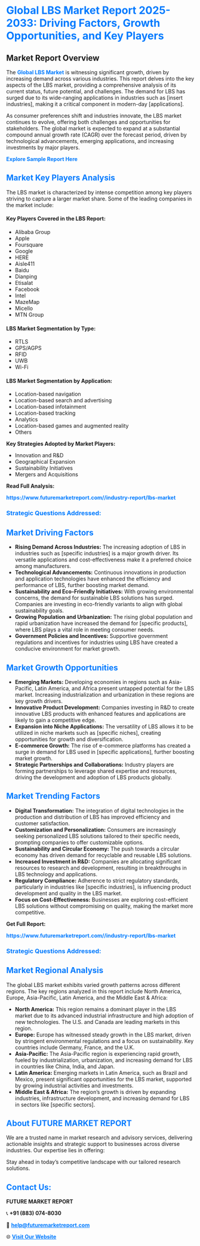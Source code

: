 <h1 style="color: #007BFF;">Global LBS Market Report 2025-2033: Driving Factors, Growth Opportunities, and Key Players</h1>

<section id="overview">
<h2>Market Report Overview</h2>
<p>The <a href="https://www.futuremarketreport.com//industry-report/lbs-market" style="color: #007BFF; text-decoration: none;"><strong>Global LBS Market</strong></a> is witnessing significant growth, driven by increasing demand across various industries. This report delves into the key aspects of the LBS market, providing a comprehensive analysis of its current status, future potential, and challenges. The demand for LBS has surged due to its wide-ranging applications in industries such as [insert industries], making it a critical component in modern-day [applications].</p>
<p>As consumer preferences shift and industries innovate, the LBS market continues to evolve, offering both challenges and opportunities for stakeholders. The global market is expected to expand at a substantial compound annual growth rate (CAGR) over the forecast period, driven by technological advancements, emerging applications, and increasing investments by major players.</p>
</section>

<section id="overview">
<p><a href="https://www.futuremarketreport.com//request-sample/reportId=63538" style="color: #007BFF; text-decoration: none;"><strong>Explore Sample Report Here</strong></a></p>
</section>

<section id="key-players">
<h2 style="color: #007BFF;">Market Key Players Analysis</h2>
<p>The LBS market is characterized by intense competition among key players striving to capture a larger market share. Some of the leading companies in the market include:</p>
<h4>Key Players Covered in the LBS Report:</h4>
<ul><li>Alibaba Group</li><li>Apple</li><li>Foursquare</li><li>Google</li><li>HERE</li><li>Aisle411</li><li>Baidu</li><li>Dianping</li><li>Etisalat</li><li>Facebook</li><li>Intel</li><li>MazeMap</li><li>Micello</li><li>MTN Group</li></ul>
<h4>LBS Market Segmentation by Type:</h4>
<ul><li>RTLS</li><li>GPS/AGPS</li><li>RFID</li><li>UWB</li><li>Wi-Fi</li></ul>

<h4>LBS Market Segmentation by Application:</h4>
<ul><li>Location-based navigation</li><li>Location-based search and advertising</li><li>Location-based infotainment</li><li>Location-based tracking</li><li>Analytics</li><li>Location-based games and augmented reality</li><li>Others</li></ul>
<p><strong>Key Strategies Adopted by Market Players:</strong></p>
<ul>
<li>Innovation and R&D</li>
<li>Geographical Expansion</li>
<li>Sustainability Initiatives</li>
<li>Mergers and Acquisitions</li>
</ul>
</section>

<section>
<p><strong>Read Full Analysis: </strong></p><a href="https://www.futuremarketreport.com//industry-report/lbs-market" style="color: #007BFF; text-decoration: none;"><strong>https://www.futuremarketreport.com//industry-report/lbs-market</strong></a>
<h3 style="color: #007BFF;">Strategic Questions Addressed:</h3>
</section>

<section id="driving-factors">
<h2 style="color: #007BFF;">Market Driving Factors</h2>
<ul>
<li><strong>Rising Demand Across Industries:</strong> The increasing adoption of LBS in industries such as [specific industries] is a major growth driver. Its versatile applications and cost-effectiveness make it a preferred choice among manufacturers.</li>
<li><strong>Technological Advancements:</strong> Continuous innovations in production and application technologies have enhanced the efficiency and performance of LBS, further boosting market demand.</li>
<li><strong>Sustainability and Eco-Friendly Initiatives:</strong> With growing environmental concerns, the demand for sustainable LBS solutions has surged. Companies are investing in eco-friendly variants to align with global sustainability goals.</li>
<li><strong>Growing Population and Urbanization:</strong> The rising global population and rapid urbanization have increased the demand for [specific products], where LBS plays a vital role in meeting consumer needs.</li>
<li><strong>Government Policies and Incentives:</strong> Supportive government regulations and incentives for industries using LBS have created a conducive environment for market growth.</li>
</ul>
</section>

<section id="growth-opportunities">
<h2 style="color: #007BFF;">Market Growth Opportunities</h2>
<ul>
<li><strong>Emerging Markets:</strong> Developing economies in regions such as Asia-Pacific, Latin America, and Africa present untapped potential for the LBS market. Increasing industrialization and urbanization in these regions are key growth drivers.</li>
<li><strong>Innovative Product Development:</strong> Companies investing in R&D to create innovative LBS products with enhanced features and applications are likely to gain a competitive edge.</li>
<li><strong>Expansion into Niche Applications:</strong> The versatility of LBS allows it to be utilized in niche markets such as [specific niches], creating opportunities for growth and diversification.</li>
<li><strong>E-commerce Growth:</strong> The rise of e-commerce platforms has created a surge in demand for LBS used in [specific applications], further boosting market growth.</li>
<li><strong>Strategic Partnerships and Collaborations:</strong> Industry players are forming partnerships to leverage shared expertise and resources, driving the development and adoption of LBS products globally.</li>
</ul>
</section>

<section id="trending-factors">
<h2 style="color: #007BFF;">Market Trending Factors</h2>
<ul>
<li><strong>Digital Transformation:</strong> The integration of digital technologies in the production and distribution of LBS has improved efficiency and customer satisfaction.</li>
<li><strong>Customization and Personalization:</strong> Consumers are increasingly seeking personalized LBS solutions tailored to their specific needs, prompting companies to offer customizable options.</li>
<li><strong>Sustainability and Circular Economy:</strong> The push towards a circular economy has driven demand for recyclable and reusable LBS solutions.</li>
<li><strong>Increased Investment in R&D:</strong> Companies are allocating significant resources to research and development, resulting in breakthroughs in LBS technology and applications.</li>
<li><strong>Regulatory Compliance:</strong> Adherence to strict regulatory standards, particularly in industries like [specific industries], is influencing product development and quality in the LBS market.</li>
<li><strong>Focus on Cost-Effectiveness:</strong> Businesses are exploring cost-efficient LBS solutions without compromising on quality, making the market more competitive.</li>
</ul>
</section>

<section>
<p><strong>Get Full Report: </strong></p><a href="https://www.futuremarketreport.com//industry-report/lbs-market" style="color: #007BFF; text-decoration: none;"><strong>https://www.futuremarketreport.com//industry-report/lbs-market</strong></a>
<h3 style="color: #007BFF;">Strategic Questions Addressed:</h3>
</section>


<section id="regional-analysis">
<h2 style="color: #007BFF;">Market Regional Analysis</h2>
<p>The global LBS market exhibits varied growth patterns across different regions. The key regions analyzed in this report include North America, Europe, Asia-Pacific, Latin America, and the Middle East & Africa:</p>
<ul>
<li><strong>North America:</strong> This region remains a dominant player in the LBS market due to its advanced industrial infrastructure and high adoption of new technologies. The U.S. and Canada are leading markets in this region.</li>
<li><strong>Europe:</strong> Europe has witnessed steady growth in the LBS market, driven by stringent environmental regulations and a focus on sustainability. Key countries include Germany, France, and the U.K.</li>
<li><strong>Asia-Pacific:</strong> The Asia-Pacific region is experiencing rapid growth, fueled by industrialization, urbanization, and increasing demand for LBS in countries like China, India, and Japan.</li>
<li><strong>Latin America:</strong> Emerging markets in Latin America, such as Brazil and Mexico, present significant opportunities for the LBS market, supported by growing industrial activities and investments.</li>
<li><strong>Middle East & Africa:</strong> The region’s growth is driven by expanding industries, infrastructure development, and increasing demand for LBS in sectors like [specific sectors].</li>
</ul>
</section>

<footer>
<h2 style="color: #007BFF;">About FUTURE MARKET REPORT</h2>
<p>We are a trusted name in market research and advisory services, delivering actionable insights and strategic support to businesses across diverse industries. Our expertise lies in offering:</p>

<p>Stay ahead in today’s competitive landscape with our tailored research solutions.</p>

<h2 style="color: #007BFF;">Contact Us:</h2>
<p><strong>FUTURE MARKET REPORT</strong></p>
<p>📞 <strong>+91 (883) 074-8030</strong></p>
<p>📧 <strong><a href="mailto:help@futuremarketreport.com" style="color: #007BFF;">help@futuremarketreport.com</a></strong></p>
<p>🌐 <strong><a href="https://www.futuremarketreport.com/" style="color: #007BFF;">Visit Our Website</a></strong></p>
</footer>